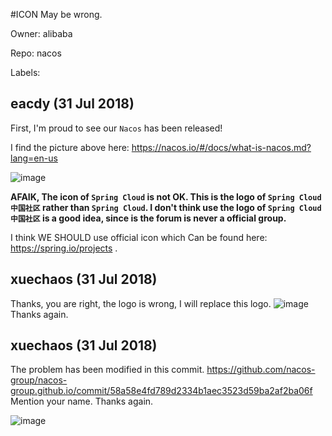 #ICON May be wrong.

Owner: alibaba

Repo: nacos

Labels: 

## eacdy (31 Jul 2018)

First, I'm proud to see our `Nacos` has been released! 

I find the picture above here: <https://nacos.io/#/docs/what-is-nacos.md?lang=en-us>

![image](https://user-images.githubusercontent.com/9031050/43460058-1c5cd116-9502-11e8-82e1-13cc60b65280.png)

**AFAIK, The icon of `Spring Cloud` is not OK. This is the logo of `Spring Cloud中国社区` rather than `Spring Cloud`. 
I don't think use the logo of `Spring Cloud中国社区` is a good idea, since is the forum is never a official group.**

I think WE SHOULD use official icon which Can be found here: <https://spring.io/projects> .

## xuechaos (31 Jul 2018)

Thanks, you are right, the logo is wrong, I will replace this logo.
![image](https://user-images.githubusercontent.com/3983999/43464140-e0b6339a-950c-11e8-9ac7-6f8b056833ef.png)
Thanks again.


## xuechaos (31 Jul 2018)

The problem has been modified in this commit. https://github.com/nacos-group/nacos-group.github.io/commit/58a58e4fd789d2334b1aec3523d59ba2af2ba06f  Mention your name. Thanks again.

![image](https://user-images.githubusercontent.com/3983999/43465280-9d088276-950f-11e8-9ed3-1022ff80efd6.png)



